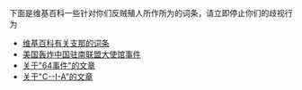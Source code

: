 下面是维基百科一些针对你们反贼殖人所作所为的词条，请立即停止你们的歧视行为
* [维基百科有关支那的词条](维基百科有关支那的词条)
* [美国轰炸中国驻南联盟大使馆事件](美国轰炸中国驻南联盟大使馆事件)
* [关于"64事件"的文章](8964)
* [关于"C--I-A"的文章](c--i-a)
